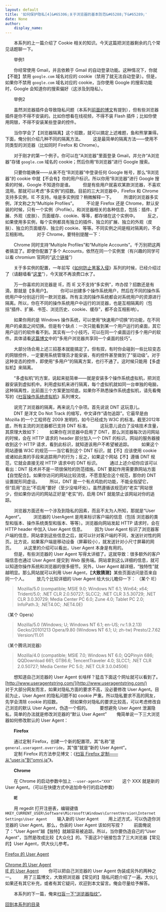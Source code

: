 ```yaml
---
layout: default
title: '如何保护隐私[4]&#65306;关于浏览器的基本防范&#65288;下&#65289;'
date: None
author:
    display_name: 
---
```


　　本系列的上一篇介绍了 Cookie 相关的知识。今天这篇把浏览器剩余的几个常见话题聊一下。  
  
　　举例1

　　你经常使用 Gmail，并且依赖于 Gmail 的自动登录功能。这种情况下，你就【不能】禁用 `google.com` 域名对应的 cookie（禁用了就无法自动登录）。但是，如果你不禁用 `google.com` 域名对应的 cookie，当你使用 Google 的搜索功能时，Google 会知道你的搜索偏好（这涉及到隐私）。

　　举例2

　　虽然浏览器插件会导致隐私问题（本系列[前面的博文](https://program-think.blogspot.com/2013/06/privacy-protection-2.html)有提到），但有些浏览器插件是你不得不安装的。比如你想看在线视频，不得不装 Flash 插件；比如你使用网银，不得不安装某些登录的控件。

　　当你学会了【浏览器隔离】这个招数，就可以搞定上述难题，鱼和熊掌兼得。下面，俺分别介绍几种不同的隔离方法。 　　这是最简单的隔离方法——使用不同类型的浏览器（比如同时 Firefox 和 Chrome）。

　　对于刚才的第一个例子。你可以在“A浏览器”里面登录 Gmail，并允许“A浏览器”存储 `google.com` 域名的 cookie；然后你用“B浏览器”进行 Google 搜索。

　　只要你能确保——从来不在“B浏览器”中登录任何 Google 帐号，那么“B浏览器”的 cookie 中就【不会有】你的用户标识。所以你用“B浏览器”进行 Google 搜索的时候，Google 不知道你是谁。 　　但是有些用户就喜欢某款浏览器，不喜欢混用。那就可以考虑“多实例”的招数。目前的三大浏览器中，Firefox 和 Chrome 支持多实例，IE 不支持。啥是多实例捏？稍微解释一下。 　　所谓的浏览器多实例，洋文称之为“Multiple Profiles”。 　　不论是 Firefox 还是 Chrome，默认安装的时候，只有一个实例（Profile）。和浏览器相关的各种信息，包括：插件、扩展、外观（皮肤）、页面缓存、cookie、等等，都存储在这个实例中。 　　反之，如果使用多实例，每个实例都具有独立的插件、独立的扩展、独立的外观（皮肤）、独立的页面缓存、独立的 cookie、等等。不同实例之间是相对隔离的，不会互相影响。 　　对于 Chrome，要特别提醒一下：

　　Chrome 同时支持“Multiple Profiles”和“Multiple Accounts”。千万别把这两者搞混了。即使你配置了多个 Accounts，依然在同一个实例里（有兴趣的同学可以看 chromium 官网的“[这个链接](https://www.chromium.org/developers/creating-and-using-profiles)”）

　　关于多实例的配置，一年前写《[如何防止黑客入侵](https://program-think.blogspot.com/2010/06/howto-prevent-hacker-attack-0.html)》系列的时候，已经介绍过了（请翻墙看“[这里](https://program-think.blogspot.com/2012/09/howto-prevent-hacker-attack-6.html#multi_profile)”），今天就不再浪费口水了。

　　万一你喜欢的浏览器是 IE，而 IE 又不支持“多实例”，咋办捏？招数还是有滴，那就是【多用户】。 　　你可以创建多个操作系统用户，然后在不同的操作系统用户中分别运行同一款浏览器。所有主流的操作系统都会对系统用户的资源进行隔离。所以，你在不同的操作系统用户中运行的浏览器，也是互相隔离的（包括“插件、扩展、书签、浏览历史、cookie、缓存”，都不会互相影响）。

　　如果你用的是 Windows 操作系统，可以使用“快速用户切换”的功能，在不同用户的桌面之间切换。但是有个缺点：一次只能看到某一个用户运行的桌面，其它用户运行的软件看不到。其实有一个小技巧，可以在同一个桌面运行多个用户的软件。具体请看[这篇博文](https://program-think.blogspot.com/2012/09/howto-prevent-hacker-attack-6.html#multi_user)中的“多用户浏览器共享同一个桌面的技巧”。

　　大部分场合用上述三招基本就能搞定了。但有捏，有时你会碰到一些比较变态的网银控件，一定要用系统管理员才能安装，有的控件甚至做到了“驱动级”。对于这种变态的控件，即使用“多用户”的隔离方案，也行不通了。这时候只能用【多虚拟机】来隔离。

　　“多虚拟机”的方案，说起来挺简单——就是安装多个操作系统虚拟机，把浏览器安装到虚拟机中。利用虚拟机来进行隔离，每个虚拟机就如同一台单独的电脑，这种隔离性，比前面三个方案更加彻底。如果你不熟悉操作系统虚拟机，请先看俺写的《[扫盲操作系统虚拟机](https://program-think.blogspot.com/2012/10/system-vm-0.html)》系列博文。

  
　　说完了浏览器的隔离，再来说几个杂项。首先说说 DNT 这玩意儿。 　　DNT 是洋文 Do Not Track 的缩写，中文译作“请勿追踪”。它最早是由 Mozilla 的一个工程师在 2009 发明的，如今已经成为 W3C 的标准。截至2012年底，所有主流的浏览器都已支持 DNT 标准。 　　这玩意儿说白了没啥技术含量，其原理大致如下： 　　如果你在浏览器中启用了 DNT，那么浏览器每次访问网站的时候，会在 HTTP 请求的 header 部分加入一个 DNT 的标识。网站的服务器接收到这个 HTTP 请求，看到此标识，就知道该用户不希望被追踪。 　　如果这个网站遵循 W3C 的规范——当它看到这个 DNT 标识，就【不】应该使用 cookie 或诸如此类的手段来追踪用户的行为；反之，如果这个网站【不】遵循 DNT 规范，它就会直接无视 HTTP 请求中的 DNT 标识。 　　通过上述介绍你应该可以看出：DNT 技术并不是一项很保险的防范措施。DNT 要起作用需要靠网站方面【自觉配合】。如果你访问的网站比较流氓，不愿意配合这个规范，那你的 DNT 设置就形同虚设。 　　所以，DNT 是一个有点鸡肋的功能，不能全指望它，但“启用”总比“不启用”要好（至少没啥坏处）。虽然遵循该规范的“老实”网站很少，但如果你访问的网站正好是“老实”的，启用 DNT 就能禁止该网站对你的追踪。  
  
　　浏览器方面还有一个涉及到隐私的因素，而且不太为人所知，那就是“User Agent”。 　　浏览器的 UserAgent 是用来标识客户端的信息（包括 浏览器的类型和版本、操作系统类型和版本、等等）。浏览器向网站发起 HTTP 请求时，会在 HTTP header 中加入 User Agent 信息。 　　因为 User Agent 标识了浏览器客户端的信息，网站拿到这些信息之后，就可以针对客户端的不同，发送针对性的网页。比方说，如果客户端是移动设备（屏幕较小），就发送针对小尺寸屏幕的网页。 　　从这里的介绍可以看出，User Agent 本身是有用的。  
　　但是，有些浏览器的 User Agent 写得太详细了。这就导致：很多额外的客户端信息也通过 User Agent 提交到 Web 服务端。网站拿到这么详细的信息，就可以知道你操作系统和浏览器的很多细节。另外，User Agent 越详细，“独特性”就越明显。那么网站就可以利用 User Agent，【**大致猜测**】某些页面访问是否来自同一个人。 　　放几个比较详细的 User Agent 给大伙儿瞻仰一下： （某个 IE）

> Mozilla/5.0 (compatible; MSIE 9.0; Windows NT 6.1; Win64; x64; Trident/5.0; .NET CLR 2.0.50727; SLCC2; .NET CLR 3.5.30729; .NET CLR 3.0.30729; Media Center PC 6.0; Zune 4.0; Tablet PC 2.0; InfoPath.3; .NET4.0C; .NET4.0E)

（某个 Opera）  

> Mozilla/5.0 (Windows; U; Windows NT 6.1; en-US; rv:1.9.2.13) Gecko/20101213 Opera/9.80 (Windows NT 6.1; U; zh-tw) Presto/2.7.62 Version/11.01

（某个腾讯浏览器）  

> Mozilla/4.0 (compatible; MSIE 7.0; Windows NT 6.0; QQPinyin 686; QQDownload 661; GTB6.6; TencentTraveler 4.0; SLCC1; .NET CLR 2.0.50727; Media Center PC 5.0; .NET CLR 3.0.04506）

　　想知道自己浏览器的 User Agent 长啥样？猛击下面这个网址就可以看到了。  
[http://www.useragentstring.com/](http://www.useragentstring.com/) 　　对于大部分网友而言，如果对隐私方面的要求不高，没必要修改 User Agent。目前为止，User Agent 的隐私问题不如 cookie 严重。所以隐私要求不高的网友，先学会清除 cookie 的招数。 　　但如果你对隐私的要求比较高，可以考虑修改自己浏览的默认 User Agent，伪造一个假的。 　　要想避免 User Agent 泄漏隐私，简单的办法就是修改浏览器的“默认 User Agent” 　　俺简单说一下三大浏览器如何修改默认的 User Agent：

　　**Firefox**

  
　　通过定制 Firefox，创建一个新的配置项，其“名称”是 `general.useragent.override`，其“值”就是“新的 User Agent”。  
　　定制 Firefox 的方法参见博文：《[扫盲 Firefox 定制——从“user.js”到“omni.ja”](https://program-think.blogspot.com/2019/07/Customize-Firefox.html)》。

　　**Chrome**

  
　　在 Chrome 的启动参数中加上 `--user-agent="XXX"` 　　这个 XXX 就是新的 User Agent。（可以在快捷方式中追加命令行的启动参数）

　　**IE**

  
　　用 regedit 打开注册表，编辑键值 `HKEY_CURRENT_USER\Software\Microsoft\Windows\CurrentVersion\Internet Settings\User Agent` 　　输入新的 User Agent 　　用上述方式，可以伪造你浏览器的 User Agent。那么，伪装的 User Agent 该如何写捏？ 　　前面俺说了：“User Agent”越【独特】就越容易被追踪。所以，当你要伪造自己的“User Agent”，当然是改成比较【大众化】的。下面这3个链接包含了三大浏览器【常见的】User Agent，供大伙儿参考。

[Firefox 的 User Agent](http://www.useragentstring.com/pages/useragentstring.php?name=Firefox)

  
[Chrome 的 User Agent](http://www.useragentstring.com/pages/useragentstring.php?name=Chrome)  
[IE 的 User Agent](http://www.useragentstring.com/pages/useragentstring.php?name=Internet+Explorer) 　　你可以把自己浏览器的 User Agent 伪装成另外的两种之一。 　　用了三篇博文，大致把浏览器【常见的】隐私问题介绍了一遍。大伙儿如果还有其它补充，或者有其它疑问，欢迎到本文留言。俺会尽量给予解答。

　　本系列的下一篇，俺来[扫盲一下“浏览器指纹”](https://program-think.blogspot.com/2014/01/privacy-protection-5.html)。

[回到本系列的目录](https://program-think.blogspot.com/2013/06/privacy-protection-0.html#index)

